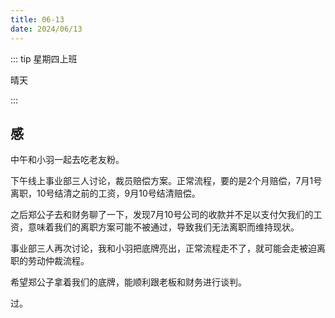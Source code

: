 ```yaml
---
title: 06-13
date: 2024/06/13
---
```


::: tip
星期四上班

晴天

:::

## 感

中午和小羽一起去吃老友粉。

下午线上事业部三人讨论，裁员赔偿方案。正常流程，要的是2个月赔偿，7月1号离职，10号结清之前的工资，9月10号结清赔偿。

之后郑公子去和财务聊了一下，发现7月10号公司的收款并不足以支付欠我们的工资，意味着我们的离职方案可能不被通过，导致我们无法离职而维持现状。

事业部三人再次讨论，我和小羽把底牌亮出，正常流程走不了，就可能会走被迫离职的劳动仲裁流程。

希望郑公子拿着我们的底牌，能顺利跟老板和财务进行谈判。

过。